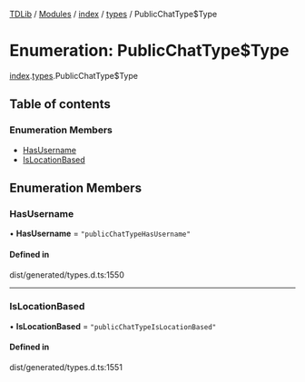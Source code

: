 [TDLib](../README.md) / [Modules](../modules.md) / [index](../modules/index.md) / [types](../modules/index.types.md) / PublicChatType$Type

# Enumeration: PublicChatType$Type

[index](../modules/index.md).[types](../modules/index.types.md).PublicChatType$Type

## Table of contents

### Enumeration Members

- [HasUsername](index.types.PublicChatType_Type.md#hasusername)
- [IsLocationBased](index.types.PublicChatType_Type.md#islocationbased)

## Enumeration Members

### HasUsername

• **HasUsername** = ``"publicChatTypeHasUsername"``

#### Defined in

dist/generated/types.d.ts:1550

___

### IsLocationBased

• **IsLocationBased** = ``"publicChatTypeIsLocationBased"``

#### Defined in

dist/generated/types.d.ts:1551
